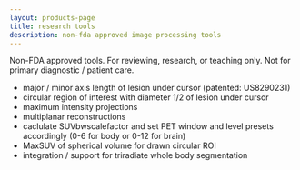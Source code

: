 ```yaml
---
layout: products-page
title: research tools
description: non-fda approved image processing tools
---
```

Non-FDA approved tools.  For reviewing, research, or teaching only.  Not for primary diagnostic / patient care.  

* major / minor axis length of lesion under cursor (patented: US8290231)
* circular region of interest with diameter 1/2 of lesion under cursor
* maximum intensity projections
* multiplanar reconstructions
* caclulate SUVbwscalefactor and set PET window and level presets accordingly (0-6 for body or 0-12 for brain)
* MaxSUV of spherical volume for drawn circular ROI
* integration / support for triradiate whole body segmentation


